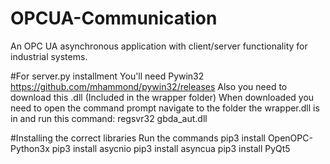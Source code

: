 # OPCUA-Communication
An OPC UA asynchronous application with client/server functionality for industrial systems.


#For server.py installment
You'll need Pywin32
https://github.com/mhammond/pywin32/releases
Also you need to download this .dll (Included in the wrapper folder)
When downloaded you need to open the command prompt navigate to the folder the wrapper.dll is in and run this command:
regsvr32 gbda_aut.dll

#Installing the correct libraries
Run the commands
pip3 install OpenOPC-Python3x
pip3 install asycnio
pip3 install asyncua
pip3 install PyQt5
